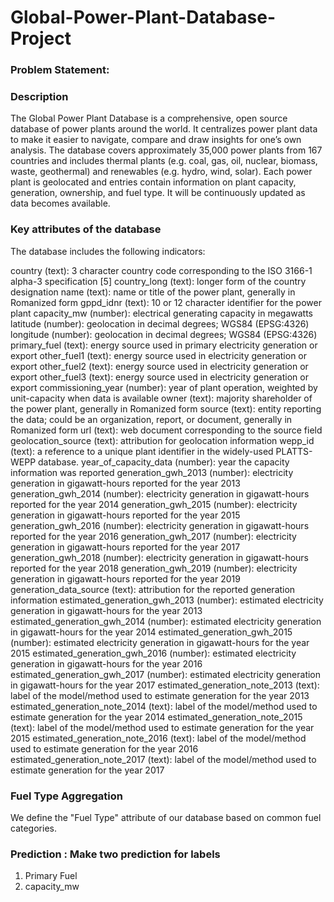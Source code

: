 # Global-Power-Plant-Database-Project

### Problem Statement:

### Description

The Global Power Plant Database is a comprehensive, open source database of power plants around the world. It centralizes power plant data to make it easier to navigate, compare and draw insights for one’s own analysis. The database covers approximately 35,000 power plants from 167 countries and includes thermal plants (e.g. coal, gas, oil, nuclear, biomass, waste, geothermal) and renewables (e.g. hydro, wind, solar). Each power plant is geolocated and entries contain information on plant capacity, generation, ownership, and fuel type. It will be continuously updated as data becomes available.

### Key attributes of the database

The database includes the following indicators:

country (text): 3 character country code corresponding to the ISO 3166-1 alpha-3 specification [5]
country_long (text): longer form of the country designation
name (text): name or title of the power plant, generally in Romanized form
gppd_idnr (text): 10 or 12 character identifier for the power plant
capacity_mw (number): electrical generating capacity in megawatts
latitude (number): geolocation in decimal degrees; WGS84 (EPSG:4326)
longitude (number): geolocation in decimal degrees; WGS84 (EPSG:4326)
primary_fuel (text): energy source used in primary electricity generation or export
other_fuel1 (text): energy source used in electricity generation or export
other_fuel2 (text): energy source used in electricity generation or export
other_fuel3 (text): energy source used in electricity generation or export
commissioning_year (number): year of plant operation, weighted by unit-capacity when data is available
owner (text): majority shareholder of the power plant, generally in Romanized form
source (text): entity reporting the data; could be an organization, report, or document, generally in Romanized form
url (text): web document corresponding to the source field
geolocation_source (text): attribution for geolocation information
wepp_id (text): a reference to a unique plant identifier in the widely-used PLATTS-WEPP database.
year_of_capacity_data (number): year the capacity information was reported
generation_gwh_2013 (number): electricity generation in gigawatt-hours reported for the year 2013
generation_gwh_2014 (number): electricity generation in gigawatt-hours reported for the year 2014
generation_gwh_2015 (number): electricity generation in gigawatt-hours reported for the year 2015
generation_gwh_2016 (number): electricity generation in gigawatt-hours reported for the year 2016
generation_gwh_2017 (number): electricity generation in gigawatt-hours reported for the year 2017
generation_gwh_2018 (number): electricity generation in gigawatt-hours reported for the year 2018
generation_gwh_2019 (number): electricity generation in gigawatt-hours reported for the year 2019
generation_data_source (text): attribution for the reported generation information
estimated_generation_gwh_2013 (number): estimated electricity generation in gigawatt-hours for the year 2013
estimated_generation_gwh_2014 (number): estimated electricity generation in gigawatt-hours for the year 2014
estimated_generation_gwh_2015 (number): estimated electricity generation in gigawatt-hours for the year 2015
estimated_generation_gwh_2016 (number): estimated electricity generation in gigawatt-hours for the year 2016
estimated_generation_gwh_2017 (number): estimated electricity generation in gigawatt-hours for the year 2017
estimated_generation_note_2013 (text): label of the model/method used to estimate generation for the year 2013
estimated_generation_note_2014 (text): label of the model/method used to estimate generation for the year 2014
estimated_generation_note_2015 (text): label of the model/method used to estimate generation for the year 2015
estimated_generation_note_2016 (text): label of the model/method used to estimate generation for the year 2016
estimated_generation_note_2017 (text): label of the model/method used to estimate generation for the year 2017

### Fuel Type Aggregation

We define the "Fuel Type" attribute of our database based on common fuel categories.

### Prediction : Make two prediction for labels

1) Primary Fuel
2) capacity_mw
